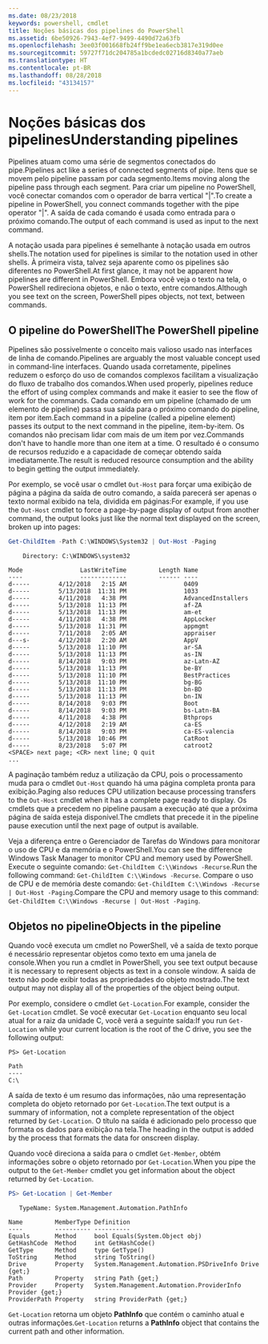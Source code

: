 ```yaml
---
ms.date: 08/23/2018
keywords: powershell, cmdlet
title: Noções básicas dos pipelines do PowerShell
ms.assetid: 6be50926-7943-4ef7-9499-4490d72a63fb
ms.openlocfilehash: 3ee03f001668fb24ff9be1ea6ecb3817e319d0ee
ms.sourcegitcommit: 59727f71dc204785a1bcdedc02716d8340a77aeb
ms.translationtype: HT
ms.contentlocale: pt-BR
ms.lasthandoff: 08/28/2018
ms.locfileid: "43134157"
---
```

# <a name="understanding-pipelines"></a><span data-ttu-id="e9184-103">Noções básicas dos pipelines</span><span class="sxs-lookup"><span data-stu-id="e9184-103">Understanding pipelines</span></span>

<span data-ttu-id="e9184-104">Pipelines atuam como uma série de segmentos conectados do pipe.</span><span class="sxs-lookup"><span data-stu-id="e9184-104">Pipelines act like a series of connected segments of pipe.</span></span> <span data-ttu-id="e9184-105">Itens que se movem pelo pipeline passam por cada segmento.</span><span class="sxs-lookup"><span data-stu-id="e9184-105">Items moving along the pipeline pass through each segment.</span></span> <span data-ttu-id="e9184-106">Para criar um pipeline no PowerShell, você conectar comandos com o operador de barra vertical "|".</span><span class="sxs-lookup"><span data-stu-id="e9184-106">To create a pipeline in PowerShell, you connect commands together with the pipe operator "|".</span></span> <span data-ttu-id="e9184-107">A saída de cada comando é usada como entrada para o próximo comando.</span><span class="sxs-lookup"><span data-stu-id="e9184-107">The output of each command is used as input to the next command.</span></span>

<span data-ttu-id="e9184-108">A notação usada para pipelines é semelhante à notação usada em outros shells.</span><span class="sxs-lookup"><span data-stu-id="e9184-108">The notation used for pipelines is similar to the notation used in other shells.</span></span> <span data-ttu-id="e9184-109">À primeira vista, talvez seja aparente como os pipelines são diferentes no PowerShell.</span><span class="sxs-lookup"><span data-stu-id="e9184-109">At first glance, it may not be apparent how pipelines are different in PowerShell.</span></span> <span data-ttu-id="e9184-110">Embora você veja o texto na tela, o PowerShell redireciona objetos, e não o texto, entre comandos.</span><span class="sxs-lookup"><span data-stu-id="e9184-110">Although you see text on the screen, PowerShell pipes objects, not text, between commands.</span></span>

## <a name="the-powershell-pipeline"></a><span data-ttu-id="e9184-111">O pipeline do PowerShell</span><span class="sxs-lookup"><span data-stu-id="e9184-111">The PowerShell pipeline</span></span>

<span data-ttu-id="e9184-112">Pipelines são possivelmente o conceito mais valioso usado nas interfaces de linha de comando.</span><span class="sxs-lookup"><span data-stu-id="e9184-112">Pipelines are arguably the most valuable concept used in command-line interfaces.</span></span> <span data-ttu-id="e9184-113">Quando usada corretamente, pipelines reduzem o esforço do uso de comandos complexos facilitam a visualização do fluxo de trabalho dos comandos.</span><span class="sxs-lookup"><span data-stu-id="e9184-113">When used properly, pipelines reduce the effort of using complex commands and make it easier to see the flow of work for the commands.</span></span> <span data-ttu-id="e9184-114">Cada comando em um pipeline (chamado de um elemento de pipeline) passa sua saída para o próximo comando do pipeline, item por item.</span><span class="sxs-lookup"><span data-stu-id="e9184-114">Each command in a pipeline (called a pipeline element) passes its output to the next command in the pipeline, item-by-item.</span></span> <span data-ttu-id="e9184-115">Os comandos não precisam lidar com mais de um item por vez.</span><span class="sxs-lookup"><span data-stu-id="e9184-115">Commands don't have to handle more than one item at a time.</span></span> <span data-ttu-id="e9184-116">O resultado é o consumo de recursos reduzido e a capacidade de começar obtendo saída imediatamente.</span><span class="sxs-lookup"><span data-stu-id="e9184-116">The result is reduced resource consumption and the ability to begin getting the output immediately.</span></span>

<span data-ttu-id="e9184-117">Por exemplo, se você usar o cmdlet `Out-Host` para forçar uma exibição de página a página da saída de outro comando, a saída parecerá ser apenas o texto normal exibido na tela, dividida em páginas:</span><span class="sxs-lookup"><span data-stu-id="e9184-117">For example, if you use the `Out-Host` cmdlet to force a page-by-page display of output from another command, the output looks just like the normal text displayed on the screen, broken up into pages:</span></span>

```powershell
Get-ChildItem -Path C:\WINDOWS\System32 | Out-Host -Paging
```

```Output
    Directory: C:\WINDOWS\system32

Mode                LastWriteTime         Length Name
----                -------------         ------ ----
d-----        4/12/2018   2:15 AM                0409
d-----        5/13/2018  11:31 PM                1033
d-----        4/11/2018   4:38 PM                AdvancedInstallers
d-----        5/13/2018  11:13 PM                af-ZA
d-----        5/13/2018  11:13 PM                am-et
d-----        4/11/2018   4:38 PM                AppLocker
d-----        5/13/2018  11:31 PM                appmgmt
d-----        7/11/2018   2:05 AM                appraiser
d---s-        4/12/2018   2:20 AM                AppV
d-----        5/13/2018  11:10 PM                ar-SA
d-----        5/13/2018  11:13 PM                as-IN
d-----        8/14/2018   9:03 PM                az-Latn-AZ
d-----        5/13/2018  11:13 PM                be-BY
d-----        5/13/2018  11:10 PM                BestPractices
d-----        5/13/2018  11:10 PM                bg-BG
d-----        5/13/2018  11:13 PM                bn-BD
d-----        5/13/2018  11:13 PM                bn-IN
d-----        8/14/2018   9:03 PM                Boot
d-----        8/14/2018   9:03 PM                bs-Latn-BA
d-----        4/11/2018   4:38 PM                Bthprops
d-----        4/12/2018   2:19 AM                ca-ES
d-----        8/14/2018   9:03 PM                ca-ES-valencia
d-----        5/13/2018  10:46 PM                CatRoot
d-----        8/23/2018   5:07 PM                catroot2
<SPACE> next page; <CR> next line; Q quit
...
```

<span data-ttu-id="e9184-118">A paginação também reduz a utilização da CPU, pois o processamento muda para o cmdlet `Out-Host` quando há uma página completa pronta para exibição.</span><span class="sxs-lookup"><span data-stu-id="e9184-118">Paging also reduces CPU utilization because processing transfers to the `Out-Host` cmdlet when it has a complete page ready to display.</span></span> <span data-ttu-id="e9184-119">Os cmdlets que a precedem no pipeline pausam a execução até que a próxima página de saída esteja disponível.</span><span class="sxs-lookup"><span data-stu-id="e9184-119">The cmdlets that precede it in the pipeline pause execution until the next page of output is available.</span></span>

<span data-ttu-id="e9184-120">Veja a diferença entre o Gerenciador de Tarefas do Windows para monitorar o uso de CPU e da memória e o PowerShell.</span><span class="sxs-lookup"><span data-stu-id="e9184-120">You can see the difference Windows Task Manager to monitor CPU and memory used by PowerShell.</span></span> <span data-ttu-id="e9184-121">Execute o seguinte comando: `Get-ChildItem C:\\Windows -Recurse`.</span><span class="sxs-lookup"><span data-stu-id="e9184-121">Run the following command: `Get-ChildItem C:\\Windows -Recurse`.</span></span> <span data-ttu-id="e9184-122">Compare o uso de CPU e de memória deste comando: `Get-ChildItem C:\\Windows -Recurse | Out-Host -Paging`.</span><span class="sxs-lookup"><span data-stu-id="e9184-122">Compare the CPU and memory usage to this command: `Get-ChildItem C:\\Windows -Recurse | Out-Host -Paging`.</span></span>

## <a name="objects-in-the-pipeline"></a><span data-ttu-id="e9184-123">Objetos no pipeline</span><span class="sxs-lookup"><span data-stu-id="e9184-123">Objects in the pipeline</span></span>

<span data-ttu-id="e9184-124">Quando você executa um cmdlet no PowerShell, vê a saída de texto porque é necessário representar objetos como texto em uma janela de console.</span><span class="sxs-lookup"><span data-stu-id="e9184-124">When you run a cmdlet in PowerShell, you see text output because it is necessary to represent objects as text in a console window.</span></span> <span data-ttu-id="e9184-125">A saída de texto não pode exibir todas as propriedades do objeto mostrado.</span><span class="sxs-lookup"><span data-stu-id="e9184-125">The text output may not display all of the properties of the object being output.</span></span>

<span data-ttu-id="e9184-126">Por exemplo, considere o cmdlet `Get-Location`.</span><span class="sxs-lookup"><span data-stu-id="e9184-126">For example, consider the `Get-Location` cmdlet.</span></span> <span data-ttu-id="e9184-127">Se você executar `Get-Location` enquanto seu local atual for a raiz da unidade C, você verá a seguinte saída:</span><span class="sxs-lookup"><span data-stu-id="e9184-127">If you run `Get-Location` while your current location is the root of the C drive, you see the following output:</span></span>

```
PS> Get-Location

Path
----
C:\
```

<span data-ttu-id="e9184-128">A saída de texto é um resumo das informações, não uma representação completa do objeto retornado por `Get-Location`.</span><span class="sxs-lookup"><span data-stu-id="e9184-128">The text output is a summary of information, not a complete representation of the object returned by `Get-Location`.</span></span> <span data-ttu-id="e9184-129">O título na saída é adicionado pelo processo que formata os dados para exibição na tela.</span><span class="sxs-lookup"><span data-stu-id="e9184-129">The heading in the output is added by the process that formats the data for onscreen display.</span></span>

<span data-ttu-id="e9184-130">Quando você direciona a saída para o cmdlet `Get-Member`, obtém informações sobre o objeto retornado por `Get-Location`.</span><span class="sxs-lookup"><span data-stu-id="e9184-130">When you pipe the output to the `Get-Member` cmdlet you get information about the object returned by `Get-Location`.</span></span>

```powershell
PS> Get-Location | Get-Member
```

```Output
   TypeName: System.Management.Automation.PathInfo

Name         MemberType Definition
----         ---------- ----------
Equals       Method     bool Equals(System.Object obj)
GetHashCode  Method     int GetHashCode()
GetType      Method     type GetType()
ToString     Method     string ToString()
Drive        Property   System.Management.Automation.PSDriveInfo Drive {get;}
Path         Property   string Path {get;}
Provider     Property   System.Management.Automation.ProviderInfo Provider {get;}
ProviderPath Property   string ProviderPath {get;}
```

<span data-ttu-id="e9184-131">`Get-Location` retorna um objeto **PathInfo** que contém o caminho atual e outras informações.</span><span class="sxs-lookup"><span data-stu-id="e9184-131">`Get-Location` returns a **PathInfo** object that contains the current path and other information.</span></span>
